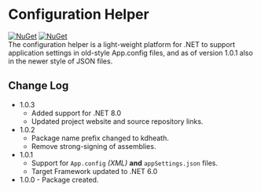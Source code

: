 # Configuration Helper
[![NuGet](https://img.shields.io/nuget/v/kdheath.Configuration.Helper.svg)](https://www.nuget.org/packages/kdheath.Configuration.Helper)
[![NuGet](https://img.shields.io/nuget/dt/kdheath.Configuration.Helper.svg)](https://www.nuget.org/packages/kdheath.Configuration.Helper)\
The configuration helper is a light-weight platform for .NET to support application settings in old-style App.config files, and as of version 1.0.1 also in the newer style of JSON files.

## Change Log
- 1.0.3
  - Added support for .NET 8.0
  - Updated project website and source repository links.
- 1.0.2
  - Package name prefix changed to kdheath.
  - Remove strong-signing of assemblies.
- 1.0.1
  - Support for `App.config` _(XML)_ **and** `appSettings.json` files.
  - Target Framework updated to .NET 6.0
- 1.0.0 - Package created.
